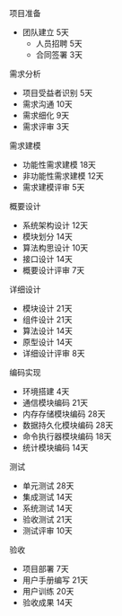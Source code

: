 项目准备

* 团队建立              	   5天
  * 人员招聘              5天
  * 合同签署              3天

需求分析

*  项目受益者识别         5天
  * 需求沟通			  10天
  * 需求细化              9天
  * 需求评审              3天

需求建模

* 功能性需求建模		  18天
* 非功能性需求建模       12天
* 需求建模评审              5天

概要设计

* 系统架构设计               12天
* 模块划分                      14天
* 算法构思设计               10天
* 接口设计                      14天
* 概要设计评审               7天

详细设计

* 模块设计                      21天
* 组件设计                      21天
* 算法设计                      14天
* 原型设计                      14天
* 详细设计评审               8天

编码实现

* 环境搭建                               4天
* 通信模块编码                        21天
* 内存存储模块编码                 28天
* 数据持久化模块编码             28天
* 命令执行器模块编码             18天
* 统计模块编码                        14天

测试

* 单元测试                               28天
* 集成测试                               14天
* 系统测试                               14天
* 验收测试                               21天
* 测试评审                               10天

验收

* 项目部署	                           7天
* 用户手册编写                        21天
* 用户训练                               20天
* 验收成果                               14天